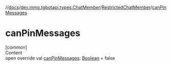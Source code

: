 //[docs](../../../index.md)/[dev.inmo.tgbotapi.types.ChatMember](../index.md)/[RestrictedChatMember](index.md)/[canPinMessages](can-pin-messages.md)



# canPinMessages  
[common]  
Content  
open override val [canPinMessages](can-pin-messages.md): [Boolean](https://kotlinlang.org/api/latest/jvm/stdlib/kotlin/-boolean/index.html) = false  



